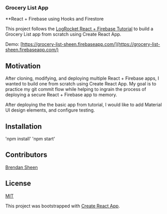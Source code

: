 ### Grocery List App

**React + Firebase using Hooks and Firestore

This project follows the [LogRocket React + Firebase Tutorial](https://blog.logrocket.com/react-hooks-with-firebase-firestore/) to build a Grocery List app from scratch using Create React App.

Demo: [https://grocery-list-sheen.firebaseapp.com/](https://grocery-list-sheen.firebaseapp.com/) 

## Motivation

After cloning, modifying, and deploying multiple React + Firebase apps, I wanted to build one from scratch using Create React App. My goal is to practice my git commit flow while helping to ingrain the process of deploying a secure React + Firebase app to memory.

After deploying the the basic app from tutorial, I would like to add Material UI design elements, and configure testing.

## Installation

'npm install'
'npm start'

## Contributors

[Brendan Sheen](https://github.com/bsheenml/)  

## License

[MIT](https://choosealicense.com/licenses/mit/)  

This project was bootstrapped with [Create React App](https://github.com/facebook/create-react-app).